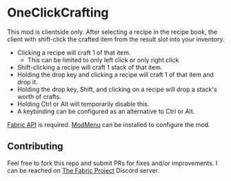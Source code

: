 # OneClickCrafting

This mod is clientside only.
After selecting a recipe in the recipe book, the client with shift-click the crafted item from the result slot into your inventory.

- Clicking a recipe will craft 1 of that item.  
  - This can be limited to only left click or only right click
- Shift-clicking a recipe will craft 1 stack of that item.
- Holding the drop key and clicking a recipe will craft 1 of that item and drop it.  
- Holding the drop key, Shift, and clicking on a recipe will drop a stack's worth of crafts.
- Holding Ctrl or Alt will temporarily disable this.
- A keybinding can be configured as an alternative to Ctrl or Alt.

[Fabric API](https://modrinth.com/mod/fabric-api) is required. [ModMenu](https://modrinth.com/mod/modmenu) can be installed to configure the mod.

## Contributing
Feel free to fork this repo and submit PRs for fixes and/or improvements.
I can be reached on [The Fabric Project](https://discord.gg/AyRqsEcJmz) Discord server.
